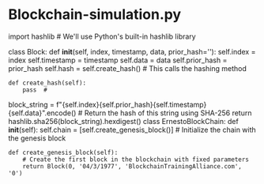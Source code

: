 # Blockchain-simulation.py
import hashlib  # We'll use Python's built-in hashlib library

class Block:
    def __init__(self, index, timestamp, data, prior_hash=''):
        self.index = index
        self.timestamp = timestamp
        self.data = data
        self.prior_hash = prior_hash
        self.hash = self.create_hash()  # This calls the hashing method
    
    def create_hash(self):
        pass  #
 block_string = f"{self.index}{self.prior_hash}{self.timestamp}{self.data}".encode()
        # Return the hash of this string using SHA-256
        return hashlib.sha256(block_string).hexdigest()
class ErnestoBlockChain:
    def __init__(self):
        self.chain = [self.create_genesis_block()]  # Initialize the chain with the genesis block
    
    def create_genesis_block(self):
        # Create the first block in the blockchain with fixed parameters
        return Block(0, '04/3/1977', 'BlockchainTrainingAlliance.com', '0')
